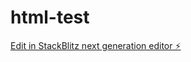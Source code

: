 # html-test

[Edit in StackBlitz next generation editor ⚡️](https://stackblitz.com/~/github.com/saravlink/html-test)